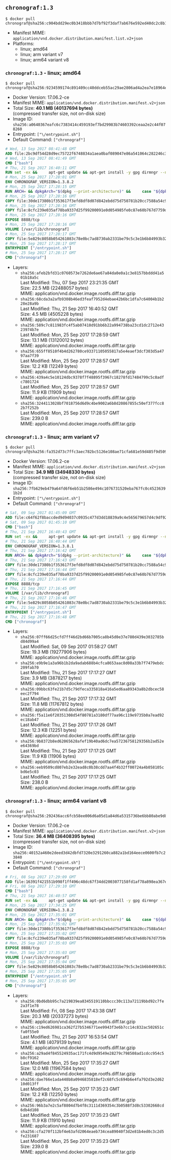 ## `chronograf:1.3`

```console
$ docker pull chronograf@sha256:c904bdd29ec0b3418bbb7d7bf92f3daf7ab676e592ed40dc2c8b17da7e216fc2
```

-	Manifest MIME: `application/vnd.docker.distribution.manifest.list.v2+json`
-	Platforms:
	-	linux; amd64
	-	linux; arm variant v7
	-	linux; arm64 variant v8

### `chronograf:1.3` - linux; amd64

```console
$ docker pull chronograf@sha256:9234599174c891409cc40ddceb55ac29ae2806ad4a2ea7e18964eabf5e9625c1
```

-	Docker Version: 17.06.2-ce
-	Manifest MIME: `application/vnd.docker.distribution.manifest.v2+json`
-	Total Size: **40.1 MB (40137694 bytes)**  
	(compressed transfer size, not on-disk size)
-	Image ID: `sha256:a0640367eafc6c7383414c459193ef7bd29983b74603392ceaa2e2c44f078260`
-	Entrypoint: `["\/entrypoint.sh"]`
-	Default Command: `["chronograf"]`

```dockerfile
# Wed, 13 Sep 2017 08:41:48 GMT
ADD file:2bc9df54d28d9ec75722f6748834a1aea0baf089047e86a541064c282246c300 in / 
# Wed, 13 Sep 2017 08:41:49 GMT
CMD ["bash"]
# Thu, 21 Sep 2017 16:40:11 GMT
RUN set -ex &&     apt-get update && apt-get install -y gpg dirmngr --no-install-recommends &&     rm -rf /var/lib/apt/lists/* &&     for key in         05CE15085FC09D18E99EFB22684A14CF2582E0C5 ;     do         gpg --keyserver ha.pool.sks-keyservers.net --recv-keys "$key" ||         gpg --keyserver pgp.mit.edu --recv-keys "$key" ||         gpg --keyserver keyserver.pgp.com --recv-keys "$key" ;     done
# Mon, 25 Sep 2017 17:28:01 GMT
ENV CHRONOGRAF_VERSION=1.3.8.2
# Mon, 25 Sep 2017 17:28:15 GMT
RUN ARCH= && dpkgArch="$(dpkg --print-architecture)" &&     case "${dpkgArch##*-}" in       amd64) ARCH='amd64';;       arm64) ARCH='arm64';;       armhf) ARCH='armhf';;       armel) ARCH='armel';;       *)     echo "Unsupported architecture: ${dpkgArch}"; exit 1;;     esac &&     set -x &&     apt-get update && apt-get install -y ca-certificates curl --no-install-recommends &&     rm -rf /var/lib/apt/lists/* &&     curl -SLO "https://dl.influxdata.com/chronograf/releases/chronograf_${CHRONOGRAF_VERSION}_${ARCH}.deb.asc" &&     curl -SLO "https://dl.influxdata.com/chronograf/releases/chronograf_${CHRONOGRAF_VERSION}_${ARCH}.deb" &&     gpg --batch --verify chronograf_${CHRONOGRAF_VERSION}_${ARCH}.deb.asc chronograf_${CHRONOGRAF_VERSION}_${ARCH}.deb &&     dpkg -i chronograf_${CHRONOGRAF_VERSION}_${ARCH}.deb &&     rm -f chronograf_${CHRONOGRAF_VERSION}_${ARCH}.deb* &&     apt-get purge -y --auto-remove $buildDeps
# Mon, 25 Sep 2017 17:28:16 GMT
COPY file:30de17380b1f353617f3efd8df8d07d842ebdd75d750781b20cc7588a54c918d in /usr/share/chronograf/LICENSE 
# Mon, 25 Sep 2017 17:28:16 GMT
COPY file:8cfc239e035af78ba9337d25f99200091e0d054985fe0c87e60b767d7759d99d in /usr/share/chronograf/agpl-3.0.md 
# Mon, 25 Sep 2017 17:28:16 GMT
EXPOSE 8888/tcp
# Mon, 25 Sep 2017 17:28:16 GMT
VOLUME [/var/lib/chronograf]
# Mon, 25 Sep 2017 17:28:17 GMT
COPY file:5e829c8058b054261083c78e0bc7ad8730ab2331be79c5c3e1b6b84993b3224b in /entrypoint.sh 
# Mon, 25 Sep 2017 17:28:17 GMT
ENTRYPOINT ["/entrypoint.sh"]
# Mon, 25 Sep 2017 17:28:17 GMT
CMD ["chronograf"]
```

-	Layers:
	-	`sha256:afeb2bfd31c0760573e7262de6ae67a84da0e0a1c3e8157bbddd41a501b18a5c`  
		Last Modified: Thu, 07 Sep 2017 23:21:35 GMT  
		Size: 22.5 MB (22488057 bytes)  
		MIME: application/vnd.docker.image.rootfs.diff.tar.gzip
	-	`sha256:68cda3a2afb9308b46ed3feaf7952d4ebae42b6bc1dfa7c64004b1b228e28a9b`  
		Last Modified: Thu, 21 Sep 2017 16:40:52 GMT  
		Size: 4.5 MB (4505228 bytes)  
		MIME: application/vnd.docker.image.rootfs.diff.tar.gzip
	-	`sha256:589c7c811983fc4f5ab07410d91bb6b22a994738ba23cd1dc2712e4323974b7e`  
		Last Modified: Mon, 25 Sep 2017 17:28:59 GMT  
		Size: 13.1 MB (13120012 bytes)  
		MIME: application/vnd.docker.image.rootfs.diff.tar.gzip
	-	`sha256:655ff8510f4b4d262780ce93371105055817a5e4eaef3dcf303d5a4797aa7f39`  
		Last Modified: Mon, 25 Sep 2017 17:28:57 GMT  
		Size: 12.2 KB (12249 bytes)  
		MIME: application/vnd.docker.image.rootfs.diff.tar.gzip
	-	`sha256:439a4c5e10124dbc9378f7f48895f3967c18278fd17484799c5c8adfc7801724`  
		Last Modified: Mon, 25 Sep 2017 17:28:57 GMT  
		Size: 11.9 KB (11909 bytes)  
		MIME: application/vnd.docker.image.rootfs.diff.tar.gzip
	-	`sha256:3244113028bf7018756d6d9c4be9002a6b8d20867855c50ef377fcc82b7f252b`  
		Last Modified: Mon, 25 Sep 2017 17:28:57 GMT  
		Size: 239.0 B  
		MIME: application/vnd.docker.image.rootfs.diff.tar.gzip

### `chronograf:1.3` - linux; arm variant v7

```console
$ docker pull chronograf@sha256:fa352d73c7ffc3aec782bc5126e108ae71cfa681e59d485f9d509f4b8a13cee7
```

-	Docker Version: 17.06.2-ce
-	Manifest MIME: `application/vnd.docker.distribution.manifest.v2+json`
-	Total Size: **34.9 MB (34948330 bytes)**  
	(compressed transfer size, not on-disk size)
-	Image ID: `sha256:7fb629eb479a64fd6f6eb51b2586e494c1076731520eba767fc0c45236391b2d`
-	Entrypoint: `["\/entrypoint.sh"]`
-	Default Command: `["chronograf"]`

```dockerfile
# Sat, 09 Sep 2017 01:45:09 GMT
ADD file:c64f62f8baccded9d94037c0935c477d3dd18839a9c4e565679657d4c9df92c8 in / 
# Sat, 09 Sep 2017 01:45:10 GMT
CMD ["bash"]
# Thu, 21 Sep 2017 16:40:43 GMT
RUN set -ex &&     apt-get update && apt-get install -y gpg dirmngr --no-install-recommends &&     rm -rf /var/lib/apt/lists/* &&     for key in         05CE15085FC09D18E99EFB22684A14CF2582E0C5 ;     do         gpg --keyserver ha.pool.sks-keyservers.net --recv-keys "$key" ||         gpg --keyserver pgp.mit.edu --recv-keys "$key" ||         gpg --keyserver keyserver.pgp.com --recv-keys "$key" ;     done
# Thu, 21 Sep 2017 16:40:44 GMT
ENV CHRONOGRAF_VERSION=1.3.8.1
# Thu, 21 Sep 2017 17:16:42 GMT
RUN ARCH= && dpkgArch="$(dpkg --print-architecture)" &&     case "${dpkgArch##*-}" in       amd64) ARCH='amd64';;       arm64) ARCH='arm64';;       armhf) ARCH='armhf';;       armel) ARCH='armel';;       *)     echo "Unsupported architecture: ${dpkgArch}"; exit 1;;     esac &&     set -x &&     apt-get update && apt-get install -y ca-certificates curl --no-install-recommends &&     rm -rf /var/lib/apt/lists/* &&     curl -SLO "https://dl.influxdata.com/chronograf/releases/chronograf_${CHRONOGRAF_VERSION}_${ARCH}.deb.asc" &&     curl -SLO "https://dl.influxdata.com/chronograf/releases/chronograf_${CHRONOGRAF_VERSION}_${ARCH}.deb" &&     gpg --batch --verify chronograf_${CHRONOGRAF_VERSION}_${ARCH}.deb.asc chronograf_${CHRONOGRAF_VERSION}_${ARCH}.deb &&     dpkg -i chronograf_${CHRONOGRAF_VERSION}_${ARCH}.deb &&     rm -f chronograf_${CHRONOGRAF_VERSION}_${ARCH}.deb* &&     apt-get purge -y --auto-remove $buildDeps
# Thu, 21 Sep 2017 17:16:43 GMT
COPY file:30de17380b1f353617f3efd8df8d07d842ebdd75d750781b20cc7588a54c918d in /usr/share/chronograf/LICENSE 
# Thu, 21 Sep 2017 17:16:44 GMT
COPY file:8cfc239e035af78ba9337d25f99200091e0d054985fe0c87e60b767d7759d99d in /usr/share/chronograf/agpl-3.0.md 
# Thu, 21 Sep 2017 17:16:44 GMT
EXPOSE 8888/tcp
# Thu, 21 Sep 2017 17:16:45 GMT
VOLUME [/var/lib/chronograf]
# Thu, 21 Sep 2017 17:16:46 GMT
COPY file:5e829c8058b054261083c78e0bc7ad8730ab2331be79c5c3e1b6b84993b3224b in /entrypoint.sh 
# Thu, 21 Sep 2017 17:16:47 GMT
ENTRYPOINT ["/entrypoint.sh"]
# Thu, 21 Sep 2017 17:16:48 GMT
CMD ["chronograf"]
```

-	Layers:
	-	`sha256:07ff66d25cfd7ff46d2bd66b7005ca8b45d0e37e780d439e3032785bd84d99a4`  
		Last Modified: Sat, 09 Sep 2017 01:58:27 GMT  
		Size: 19.3 MB (19277906 bytes)  
		MIME: application/vnd.docker.image.rootfs.diff.tar.gzip
	-	`sha256:e9b9e1a3a96b1b2da9adab688b4cfca8653aac8d08a33b7f7479ebdc209fab70`  
		Last Modified: Thu, 21 Sep 2017 17:17:27 GMT  
		Size: 3.9 MB (3878217 bytes)  
		MIME: application/vnd.docker.image.rootfs.diff.tar.gzip
	-	`sha256:09bbc63fe21b7d5c79dfeca335818a416a5ed6aa89343a8b2dbcec58eec2f794`  
		Last Modified: Thu, 21 Sep 2017 17:17:32 GMT  
		Size: 11.8 MB (11767812 bytes)  
		MIME: application/vnd.docker.image.rootfs.diff.tar.gzip
	-	`sha256:f5a11e6f20351308d54f80781a3180df77aa96c119e9735b0a7ead92ec18ab47`  
		Last Modified: Thu, 21 Sep 2017 17:17:26 GMT  
		Size: 12.3 KB (12251 bytes)  
		MIME: application/vnd.docker.image.rootfs.diff.tar.gzip
	-	`sha256:9b8372b8ed62065628afef19b40ad6dc7ea57236758129356b2ad52ee64369bd`  
		Last Modified: Thu, 21 Sep 2017 17:17:25 GMT  
		Size: 11.9 KB (11906 bytes)  
		MIME: application/vnd.docker.image.rootfs.diff.tar.gzip
	-	`sha256:eeb9509cd807eb2e32ead8c0b38cdd7aa4f4b32ff00724a4b058105cbd6e5c03`  
		Last Modified: Thu, 21 Sep 2017 17:17:25 GMT  
		Size: 238.0 B  
		MIME: application/vnd.docker.image.rootfs.diff.tar.gzip

### `chronograf:1.3` - linux; arm64 variant v8

```console
$ docker pull chronograf@sha256:292436acc6fcb58ee006d6a05d1a84d6a5315736be6bb80abe9d8ecc6a435925
```

-	Docker Version: 17.06.2-ce
-	Manifest MIME: `application/vnd.docker.distribution.manifest.v2+json`
-	Total Size: **36.4 MB (36408395 bytes)**  
	(compressed transfer size, not on-disk size)
-	Image ID: `sha256:40152a460e2deed3d42dbfd7320e3291260ca882a1bd164eece0600fb7c23840`
-	Entrypoint: `["\/entrypoint.sh"]`
-	Default Command: `["chronograf"]`

```dockerfile
# Fri, 08 Sep 2017 17:29:09 GMT
ADD file:16391f421551b998f1ff496c48dc67f34dd2003077158fd1af78a898ea367e1d in / 
# Fri, 08 Sep 2017 17:29:10 GMT
CMD ["bash"]
# Thu, 21 Sep 2017 16:40:57 GMT
RUN set -ex &&     apt-get update && apt-get install -y gpg dirmngr --no-install-recommends &&     rm -rf /var/lib/apt/lists/* &&     for key in         05CE15085FC09D18E99EFB22684A14CF2582E0C5 ;     do         gpg --keyserver ha.pool.sks-keyservers.net --recv-keys "$key" ||         gpg --keyserver pgp.mit.edu --recv-keys "$key" ||         gpg --keyserver keyserver.pgp.com --recv-keys "$key" ;     done
# Mon, 25 Sep 2017 17:34:25 GMT
ENV CHRONOGRAF_VERSION=1.3.8.2
# Mon, 25 Sep 2017 17:35:01 GMT
RUN ARCH= && dpkgArch="$(dpkg --print-architecture)" &&     case "${dpkgArch##*-}" in       amd64) ARCH='amd64';;       arm64) ARCH='arm64';;       armhf) ARCH='armhf';;       armel) ARCH='armel';;       *)     echo "Unsupported architecture: ${dpkgArch}"; exit 1;;     esac &&     set -x &&     apt-get update && apt-get install -y ca-certificates curl --no-install-recommends &&     rm -rf /var/lib/apt/lists/* &&     curl -SLO "https://dl.influxdata.com/chronograf/releases/chronograf_${CHRONOGRAF_VERSION}_${ARCH}.deb.asc" &&     curl -SLO "https://dl.influxdata.com/chronograf/releases/chronograf_${CHRONOGRAF_VERSION}_${ARCH}.deb" &&     gpg --batch --verify chronograf_${CHRONOGRAF_VERSION}_${ARCH}.deb.asc chronograf_${CHRONOGRAF_VERSION}_${ARCH}.deb &&     dpkg -i chronograf_${CHRONOGRAF_VERSION}_${ARCH}.deb &&     rm -f chronograf_${CHRONOGRAF_VERSION}_${ARCH}.deb* &&     apt-get purge -y --auto-remove $buildDeps
# Mon, 25 Sep 2017 17:35:02 GMT
COPY file:30de17380b1f353617f3efd8df8d07d842ebdd75d750781b20cc7588a54c918d in /usr/share/chronograf/LICENSE 
# Mon, 25 Sep 2017 17:35:02 GMT
COPY file:8cfc239e035af78ba9337d25f99200091e0d054985fe0c87e60b767d7759d99d in /usr/share/chronograf/agpl-3.0.md 
# Mon, 25 Sep 2017 17:35:03 GMT
EXPOSE 8888/tcp
# Mon, 25 Sep 2017 17:35:03 GMT
VOLUME [/var/lib/chronograf]
# Mon, 25 Sep 2017 17:35:04 GMT
COPY file:5e829c8058b054261083c78e0bc7ad8730ab2331be79c5c3e1b6b84993b3224b in /entrypoint.sh 
# Mon, 25 Sep 2017 17:35:05 GMT
ENTRYPOINT ["/entrypoint.sh"]
# Mon, 25 Sep 2017 17:35:05 GMT
CMD ["chronograf"]
```

-	Layers:
	-	`sha256:0bd6dbb95c7a219839ea8345519110bbccc30c113a72119bbd92c7fe2a3f1e78`  
		Last Modified: Fri, 08 Sep 2017 17:43:38 GMT  
		Size: 20.3 MB (20337273 bytes)  
		MIME: application/vnd.docker.image.rootfs.diff.tar.gzip
	-	`sha256:c19ed626981ca362f27b5346771ee9943f3e6b7cc14c832ac502651cfa0f55e0`  
		Last Modified: Thu, 21 Sep 2017 16:53:54 GMT  
		Size: 4.1 MB (4079139 bytes)  
		MIME: application/vnd.docker.image.rootfs.diff.tar.gzip
	-	`sha256:a29ad4f845524935ac171fc4d9d9549e28279c798508ad1cdcc954c5b8cf9162`  
		Last Modified: Mon, 25 Sep 2017 17:35:27 GMT  
		Size: 12.0 MB (11967584 bytes)  
		MIME: application/vnd.docker.image.rootfs.diff.tar.gzip
	-	`sha256:dae766e1ada448b8a0946835818ef2c68fc5c694b6e4fa792d3e2d6210d013ff`  
		Last Modified: Mon, 25 Sep 2017 17:35:23 GMT  
		Size: 12.2 KB (12250 bytes)  
		MIME: application/vnd.docker.image.rootfs.diff.tar.gzip
	-	`sha256:96b3a7e2c5af8804d7b4f8c3111d369354c3b0588f3d8c53302668cd6db4d108`  
		Last Modified: Mon, 25 Sep 2017 17:35:23 GMT  
		Size: 11.9 KB (11910 bytes)  
		MIME: application/vnd.docker.image.rootfs.diff.tar.gzip
	-	`sha256:cfa270f112bf4e63afd2064eaeb734cea89040f3d2e81b4ed0c3c2d5fe231687`  
		Last Modified: Mon, 25 Sep 2017 17:35:23 GMT  
		Size: 239.0 B  
		MIME: application/vnd.docker.image.rootfs.diff.tar.gzip
